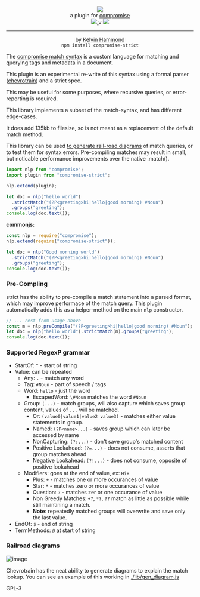 <div align="center">
  <img src="https://cloud.githubusercontent.com/assets/399657/23590290/ede73772-01aa-11e7-8915-181ef21027bc.png" />

  <div>a plugin for <a href="https://github.com/spencermountain/compromise/">compromise</a></div>
  
  <!-- npm version -->
  <a href="https://npmjs.org/package/compromise-strict">
    <img src="https://img.shields.io/npm/v/compromise-strict.svg?style=flat-square" />
  </a>
  v
  <!-- file size -->
  <a href="https://unpkg.com/compromise-strict/builds/compromise-strict.min.js">
    <img src="https://badge-size.herokuapp.com/spencermountain/compromise/master/plugins/strict/builds/compromise-strict.min.js" />
  </a>
   <hr/>
   <div >
   by <a href="https://github.com/kelvinhammond">Kelvin Hammond</a>
   </div>
</div>

<div align="center">
  <code>npm install compromise-strict</code>
</div>

The <a href="https://observablehq.com/@spencermountain/compromise-match-syntax">compromise match syntax</a> is a custom language for matching and querying tags and metadata in a document.

This plugin is an experimental re-write of this syntax using a formal parser (<a href="https://github.com/SAP/chevrotain">chevrotrain</a>) and a strict spec.

This may be useful for some purposes, where recursive queries, or error-reporting is required. 

This library implements a subset of the match-syntax, and has different edge-cases.

It does add 135kb to filesize, so is not meant as a replacement of the default match method.

This library can be used <a href="./lib">to generate rail-road diagrams</a> of match queries, or to test them for syntax errors. Pre-compiling matches may result in small, but noticable performance improvements over the native .match().

```javascript
import nlp from "compromise";
import plugin from "compromise-strict";

nlp.extend(plugin);

let doc = nlp("hello world")
  .strictMatch("(?P<greeting>hi|hello|good morning) #Noun")
  .groups("greeting");
console.log(doc.text());
```

**commonjs:**

```javascript
const nlp = require("compromise");
nlp.extend(require("compromise-strict"));

let doc = nlp("Good morning world")
  .strictMatch("(?P<greeting>hi|hello|good morning) #Noun")
  .groups("greeting");
console.log(doc.text());
```

### Pre-Compling 
strict has the ability to pre-compile a match statement into a parsed format, which may improve performace of the match query. This plugin automatically adds this as a helper-method on the main `nlp` constructor.

```javascript
// ... rest from usage above
const m = nlp.preCompile("(?P<greeting>hi|hello|good morning) #Noun");
let doc = nlp("hello world").strictMatch(m).groups("greeting");
console.log(doc.text());
```

### Supported RegexP grammar

- StartOf: `^` - start of string
- Value: can be repeated
  - Any: `.` - match any word
  - Tag: `#Noun` - part of speech / tags
  - Word: `hello` - just the word
    - EscapedWord: `\#Noun` matches the word `#Noun`
  - Group: `(...)` - match groups, will also capture which saves group
    content, values of `...` will be matched.
    - Or: `(value0|value1|value2 value3)` - matches either value statements in
      group.
    - Named: `(?P<name>...)` - saves group which can later be accessed by name
    - NonCapturing: `(?:...)` - don't save group's matched content
    - Positive Lookahead: `(?=...)` - does not consume, asserts that group matches ahead
    - Negative Lookahead: `(?!...)` - does not consume, opposite of positive lookahead
  - Modifiers: goes at the end of value, ex: `Hi+`
    - Plus: `+` - matches one or more occurances of value
    - Star: `*` - matches zero or more occurances of value
    - Question: `?` - matches zer or one occurance of value
    - Non Greedy Matches: `+?`, `*?`, `??` match as little as possible while
      still maintining a match.
    - **Note**: repeatedly matched groups will overwrite and save only the last value.
- EndOf: `$` - end of string
- TermMethods: `@` at start of string

### Railroad diagrams

![image](https://user-images.githubusercontent.com/399657/99450530-e557dc00-28ee-11eb-927c-168f5aa2e5f9.png)

Chevrotrain has the neat ability to generate diagrams to explain the match lookup. You can see an example of this working in [./lib/gen_diagram.js](https://github.com/spencermountain/compromise/blob/dev/plugins/strict/lib/gen_diagram.js)

GPL-3

